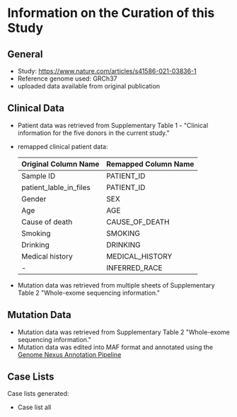 # **Information on the Curation of this Study**

## General
* Study: https://www.nature.com/articles/s41586-021-03836-1
* Reference genome used: GRCh37
* uploaded data available from original publication

## Clinical Data
* Patient data was retrieved from Supplementary Table 1 - "Clinical information for the five donors in the current study."
* remapped clinical patient data:

  | Original Column Name | Remapped Column Name|
  |----------------------|---------------------|
  |Sample ID             |PATIENT_ID           |
  |patient_lable_in_files|PATIENT_ID           |
  |Gender                |SEX                  |
  |Age                   |AGE                  |
  |Cause of death        |CAUSE_OF_DEATH       |
  |Smoking               |SMOKING              |
  |Drinking              |DRINKING             |
  |Medical history       |MEDICAL_HISTORY      |
  |-                     |INFERRED_RACE        |

* Mutation data was retrieved from multiple sheets of Supplementary Table 2 "Whole-exome sequencing information."

 
## Mutation Data
  * Mutation data was retrieved from Supplementary Table 2 "Whole-exome sequencing information."
  * Mutation data was edited into MAF format and annotated using the [Genome Nexus Annotation Pipeline](https://github.com/genome-nexus/genome-nexus-annotation-pipeline)

## Case Lists
Case lists generated:
* Case list all
